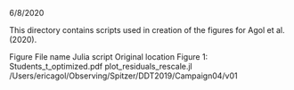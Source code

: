 6/8/2020

This directory contains scripts used in creation of the
figures for Agol et al. (2020).


Figure     File name                 Julia script                Original location
Figure 1:  Students_t_optimized.pdf  plot_residuals_rescale.jl   /Users/ericagol/Observing/Spitzer/DDT2019/Campaign04/v01

